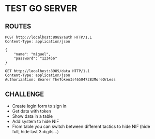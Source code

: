 # TEST GO SERVER

## ROUTES
```
POST http://localhost:8989/auth HTTP/1.1
Content-Type: application/json

{
    "name": "miguel",
    "password": "123456"
}
```
```
GET http://localhost:8989/data HTTP/1.1
Content-Type: application/json
Authorization: Bearer TheTokenIs465047283MoreOrLess
```

## CHALLENGE
- Create login form to sign in
- Get data with token
- Show data in a table
- Add system to hide NIF
- From table you can switch between different tactics to hide NIF (hide full, hide last 3 digits...) 